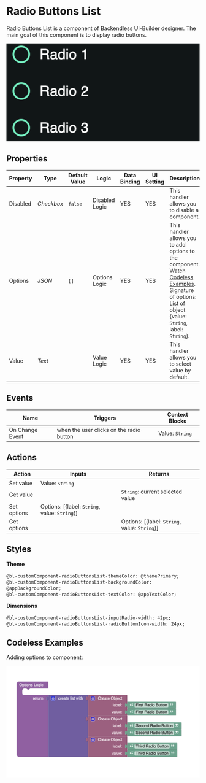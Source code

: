# Radio Buttons List
Radio Buttons List is a component of Backendless UI-Builder designer. The main goal of this component is to display radio buttons.

<p align="center">
  <img src="./thumbnail.png" alt="main thumbnail" width="780"/>
</p>

## Properties

| Property | Type       | Default Value | Logic          | Data Binding | UI Setting | Description                                                                                                                                                             |
|----------|------------|---------------|----------------|--------------|------------|-------------------------------------------------------------------------------------------------------------------------------------------------------------------------|
| Disabled | *Checkbox* | `false`       | Disabled Logic | YES          | YES        | This handler allows you to disable a component.                                                                                                                         |
| Options  | *JSON*     | `[]`          | Options Logic  | YES          | YES        | This handler allows you to add options to the component. Watch [Codeless Examples](#Examples). Signature of options: List of object {value: `String`, label: `String`}. |
| Value    | *Text*     |               | Value Logic    | YES          | YES        | This handler allows you to select value by default.                                                                                                                     |

## Events

| Name                    | Triggers                                 | Context Blocks                                  |
|-------------------------|------------------------------------------|-------------------------------------------------|
| On Change Event         | when the user clicks on the radio button | Value: `String`                                 |

## Actions

| Action           | Inputs                                          | Returns                                         |
|------------------|-------------------------------------------------|-------------------------------------------------|
| Set value        | Value: `String`                                 |                                                 |
| Get value        |                                                 | `String`: current selected value                |
| Set options      | Options: [{label: `String`, value: `String`}]   |                                                 |
| Get options      |                                                 | Options: [{label: `String`, value: `String`}]   |

## Styles

**Theme**
````
@bl-customComponent-radioButtonsList-themeColor: @themePrimary;
@bl-customComponent-radioButtonsList-backgroundColor: @appBackgroundColor;
@bl-customComponent-radioButtonsList-textColor: @appTextColor;
````

**Dimensions**
````
@bl-customComponent-radioButtonsList-inputRadio-width: 42px;
@bl-customComponent-radioButtonsList-radioButtonIcon-width: 24px;
````

## <a name="Examples"></a> Codeless Examples

Adding options to component:

![markers example](./example-images/adding-options.png)
